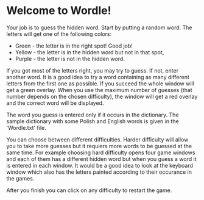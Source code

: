# Welcome to Wordle!
Your job is to guess the hidden word. Start by putting a random word. The letters will get one of the following colors:
- Green - the letter is in the right spot! Good job!
- Yellow - the letter is in the hidden word but not in that spot,
- Purple - the letter is not in the hidden word.

If you got most of the letters right, you may try to guess. If not, enter another word. It is a good idea to try a word containing as many different letters from the first one as possible. If you succeed the whole window will get a green overlay. When you use the maximum number of guesses (that number depends on the chosen difficulty), the window will get a red overlay and the correct word will be displayed.

The word you guess is entered only if it occurs in the dictionary. The sample dictionary with some Polish and English words is given in the 'Wordle.txt' file.

You can choose between different difficulties. Harder difficulty will allow you to take more guesses but it requiers more words to be guessed at the same time. For example choosing hard difficulty opens four game windows and each of them has a different hidden word but when you guess a word it is entered in each window. It would be a good idea to look at the keyboard window which also has the letters painted according to their occurance in the games.

After you finish you can click on any difficulty to restart the game.
